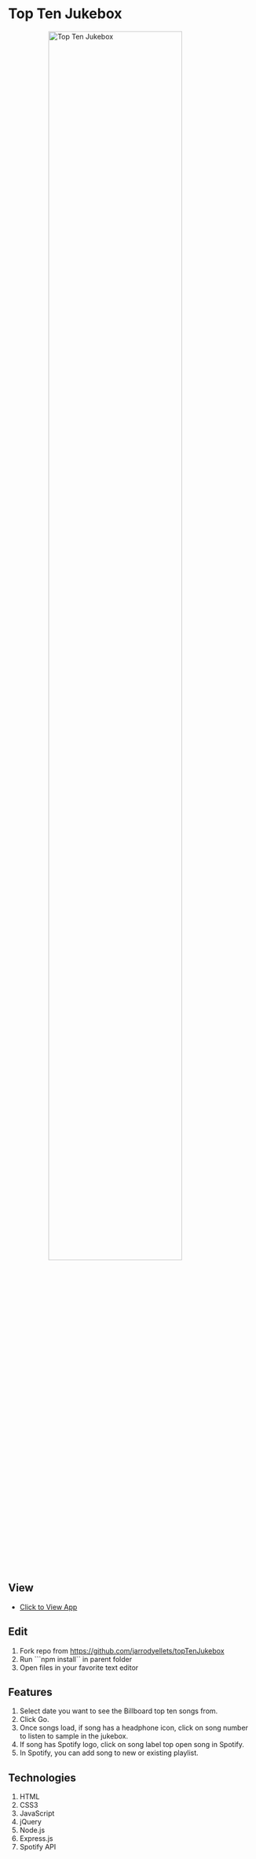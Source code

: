 # Top Ten Jukebox

<figure><img src="http://www.jarrodyellets.com/images/jukebox.png" alt="Top Ten Jukebox" style="width: 80%; display: block; margin-left: auto; margin-right: auto;"/></figure>

## View
- [Click to View App](https://sheltered-basin-77574.herokuapp.com/)

## Edit
1. Fork repo from <https://github.com/jarrodyellets/topTenJukebox>
2. Run ```npm install`` in parent folder
3. Open files in your favorite text editor

## Features
1. Select date you want to see the Billboard top ten songs from.
2. Click Go.
3. Once songs load, if song has a headphone icon, click on song number to listen to sample in the jukebox. 
4. If song has Spotify logo, click on song label top open song in Spotify.
5. In Spotify, you can add song to new or existing playlist.

## Technologies
1. HTML
2. CSS3
3. JavaScript
4. jQuery
5. Node.js
6. Express.js
7. Spotify API
